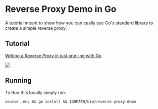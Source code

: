 # Reverse Proxy Demo in Go
A tutorial meant to show how you can easily use Go's standard library to create a simple reverse proxy.

## Tutorial
[Writing a Reverse Proxy in just one line with Go](https://medium.com/@bnchrch/writing-a-reverse-proxy-in-just-one-line-with-go-c1edfa78c84b)

![](https://i.imgur.com/8TmAWVT.png)
## Running
To Run this locally simply run:
```
source .env && go install && $GOPATH/bin/reverse-proxy-demo
```
